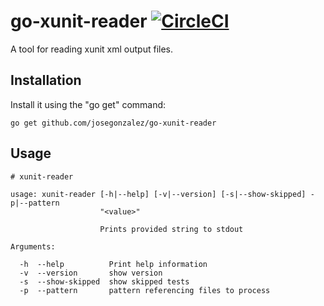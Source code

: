 # go-xunit-reader [![CircleCI](https://circleci.com/gh/josegonzalez/go-xunit-reader.svg?style=svg)](https://circleci.com/gh/josegonzalez/go-xunit-reader)

A tool for reading xunit xml output files.

## Installation

Install it using the "go get" command:

    go get github.com/josegonzalez/go-xunit-reader

## Usage

```
# xunit-reader

usage: xunit-reader [-h|--help] [-v|--version] [-s|--show-skipped] -p|--pattern
                    "<value>"

                    Prints provided string to stdout

Arguments:

  -h  --help          Print help information
  -v  --version       show version
  -s  --show-skipped  show skipped tests
  -p  --pattern       pattern referencing files to process
```
